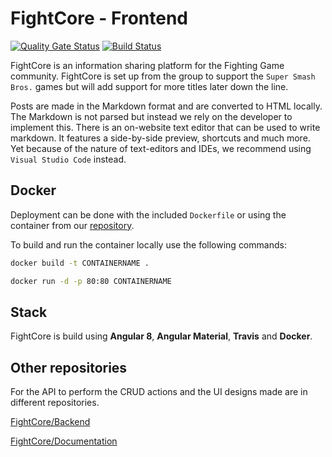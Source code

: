 # FightCore - Frontend

[![Quality Gate Status](https://sonarcloud.io/api/project_badges/measure?project=FightCore_Frontend&metric=alert_status)](https://sonarcloud.io/dashboard?id=FightCore_Frontend)
[![Build Status](https://travis-ci.com/FightCore/Frontend.svg?branch=master)](https://travis-ci.com/FightCore/Frontend)

FightCore is an information sharing platform for the Fighting Game community.
FightCore is set up from the group to support the `Super Smash Bros.` games but
will add support for more titles later down the line.

Posts are made in the Markdown format and are converted to HTML locally.
The Markdown is not parsed but instead we rely on the developer to implement this.
There is an on-website text editor that can be used to write markdown. It
features a side-by-side preview, shortcuts and much more. Yet because of the
nature of text-editors and IDEs, we recommend using `Visual Studio Code` instead.

## Docker

Deployment can be done with the included `Dockerfile`
or using the container from our [repository](https://hub.docker.com/r/fightcore/frontend).

To build and run the container locally use the following commands:

```bash
docker build -t CONTAINERNAME .

docker run -d -p 80:80 CONTAINERNAME
```

## Stack

FightCore is build using **Angular 8**, **Angular Material**, **Travis** and **Docker**.

## Other repositories

For the API to perform the CRUD actions and the UI designs made are in different
repositories.

[FightCore/Backend](https://github.com/fightcore/backend)

[FightCore/Documentation](https://github.com/fightcore/documentation)
